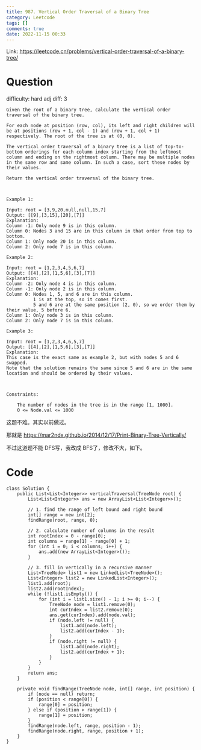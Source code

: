 ```yaml
---
title: 987. Vertical Order Traversal of a Binary Tree
category: Leetcode
tags: []
comments: true
date: 2022-11-15 00:33
---
```



Link: https://leetcode.cn/problems/vertical-order-traversal-of-a-binary-tree/

# Question

difficulty: hard
adj diff: 3

	Given the root of a binary tree, calculate the vertical order traversal of the binary tree.

	For each node at position (row, col), its left and right children will be at positions (row + 1, col - 1) and (row + 1, col + 1) respectively. The root of the tree is at (0, 0).

	The vertical order traversal of a binary tree is a list of top-to-bottom orderings for each column index starting from the leftmost column and ending on the rightmost column. There may be multiple nodes in the same row and same column. In such a case, sort these nodes by their values.

	Return the vertical order traversal of the binary tree.

	 

	Example 1:

	Input: root = [3,9,20,null,null,15,7]
	Output: [[9],[3,15],[20],[7]]
	Explanation:
	Column -1: Only node 9 is in this column.
	Column 0: Nodes 3 and 15 are in this column in that order from top to bottom.
	Column 1: Only node 20 is in this column.
	Column 2: Only node 7 is in this column.

	Example 2:

	Input: root = [1,2,3,4,5,6,7]
	Output: [[4],[2],[1,5,6],[3],[7]]
	Explanation:
	Column -2: Only node 4 is in this column.
	Column -1: Only node 2 is in this column.
	Column 0: Nodes 1, 5, and 6 are in this column.
			  1 is at the top, so it comes first.
			  5 and 6 are at the same position (2, 0), so we order them by their value, 5 before 6.
	Column 1: Only node 3 is in this column.
	Column 2: Only node 7 is in this column.

	Example 3:

	Input: root = [1,2,3,4,6,5,7]
	Output: [[4],[2],[1,5,6],[3],[7]]
	Explanation:
	This case is the exact same as example 2, but with nodes 5 and 6 swapped.
	Note that the solution remains the same since 5 and 6 are in the same location and should be ordered by their values.

	 

	Constraints:

		The number of nodes in the tree is in the range [1, 1000].
		0 <= Node.val <= 1000

这题不难。其实以前做过。

那就是 https://mar2ndx.github.io/2014/12/17/Print-Binary-Tree-Vertically/

不过这道题不能 DFS写，我改成 BFS了，修改不大，如下。

# Code

```
class Solution {
    public List<List<Integer>> verticalTraversal(TreeNode root) {
        List<List<Integer>> ans = new ArrayList<List<Integer>>();

        // 1. find the range of left bound and right bound
        int[] range = new int[2];
        findRange(root, range, 0);

        // 2. calculate number of columns in the result
        int rootIndex = 0 - range[0];
        int columns = range[1] - range[0] + 1;
        for (int i = 0; i < columns; i++) {
            ans.add(new ArrayList<Integer>());
        }
        
        // 3. fill in vertically in a recursive manner
        List<TreeNode> list1 = new LinkedList<TreeNode>();
        List<Integer> list2 = new LinkedList<Integer>();
        list1.add(root);
        list2.add(rootIndex);
        while (!list1.isEmpty()) {
            for (int i = list1.size() - 1; i >= 0; i--) {
                TreeNode node = list1.remove(0);
                int curIndex = list2.remove(0);
                ans.get(curIndex).add(node.val);
                if (node.left != null) {
                    list1.add(node.left);
                    list2.add(curIndex - 1);
                }
                if (node.right != null) {
                    list1.add(node.right);
                    list2.add(curIndex + 1);
                }
            }
        }
        return ans;
    }

    private void findRange(TreeNode node, int[] range, int position) {
        if (node == null) return;
        if (position < range[0]) {
            range[0] = position;
        } else if (position > range[1]) {
            range[1] = position;
        }
        findRange(node.left, range, position - 1);
        findRange(node.right, range, position + 1);
    }
}
```
